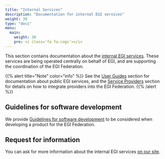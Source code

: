 ```yaml
---
title: "Internal Services"
description: "Documentation for internal EGI services"
weight: 30
type: "docs"
menu:
  main:
    weight: 30
    pre: <i class='fa fa-cogs'></i>
---
```


This section contains documentation about the
[internal EGI services](https://www.egi.eu/internal-services/). These services
are being operated centrally on behalf of EGI, and are supporting the
coordination of the EGI Federation.

{{% alert title="Note" color="info" %}} See the [User Guides](../users) section
for documentation about public EGI services, and the
[Service Providers](../providers) section for details on how to integrate
providers into the EGI Federation. {{% /alert %}}

## Guidelines for software development

We provide
[Guidelines for software development](./guidelines-software-development) to be
considered when developing a product for the EGI Federation.

## Request for information

You can ask for more information about the internal EGI services
[on our site](https://www.egi.eu/contact-us).
